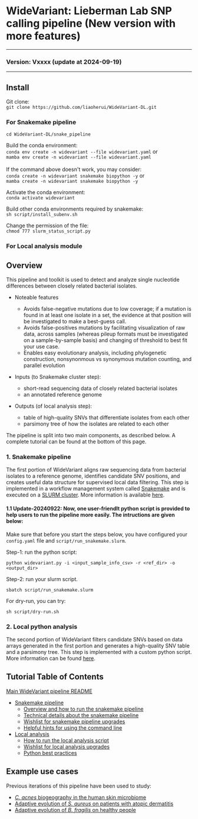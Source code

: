 # WideVariant: Lieberman Lab SNP calling pipeline (New version with more features)
-------------------------------------------------

### Version: Vxxxx (update at 2024-09-19)
-------------------------------------------------

## Install

Git clone:<BR/>
`git clone https://github.com/liaoherui/WideVariant-DL.git`<BR/>

### For Snakemake pipeline

`cd WideVariant-DL/snake_pipeline`<BR/>

Build the conda environment:<BR/>
`conda env create -n widevariant --file widevariant.yaml` or <BR/>`mamba env create -n widevariant --file widevariant.yaml` <BR/><BR/>
If the command above doesn't work, you may consider:<BR/>
`conda create -n widevariant snakemake biopython -y` or <BR/>
`mamba create -n widevariant snakemake biopython -y` <BR/>

Activate the conda environment:<BR/>
`conda activate widevariant`<BR/>

Build other conda environments required by snakemake:<BR/>
`sh script/install_subenv.sh`<BR/>

Change the permission of the file:<BR/>
`chmod 777 slurm_status_script.py`<BR/>

### For Local analysis module



## Overview

This pipeline and toolkit is used to detect and analyze single nucleotide differences between closely related bacterial isolates. 

* Noteable features
	* Avoids false-negative mutations due to low coverage; if a mutation is found in at least one isolate in a set, the evidence at that position will be investigated to make a best-guess call.
	* Avoids false-positives mutations by facilitating visualization of raw data, across samples (whereas pileup formats must be investigated on a sample-by-sample basis) and changing of threshold to best fit your use case.
	* Enables easy evolutionary analysis, including phylogenetic construction, nonsynonmous vs synonymous mutation counting, and parallel evolution


* Inputs (to Snakemake cluster step): 
	* short-read sequencing data of closely related bacterial isolates
	* an annotated reference genome
* Outputs (of local analysis step): 
	* table of high-quality SNVs that differentiate isolates from each other
	* parsimony tree of how the isolates are related to each other 

The pipeline is split into two main components, as described below. A complete tutorial can be found at the bottom of this page.


### 1. Snakemake pipeline

The first portion of WideVariant aligns raw sequencing data from bacterial isolates to a reference genome, identifies candidate SNV positions, and creates useful data structure for supervised local data filtering. This step is implemented in a workflow management system called [Snakemake](http://snakemake.readthedocs.io) and is executed on a [SLURM cluster](https://slurm.schedmd.com/documentation.html). More information is available [here](readme_files/readme_snake_main.md).

#### 1.1 Update-20240922: Now, one user-friendlt python script is provided to help users to run the pipeline more easily. The intructions are given below:

Make sure that before you start the steps below, you have configured your `config.yaml` file and `script/run_snakemake.slurm`.

Step-1: run the python script: <BR/>

`python widevariant.py -i <input_sample_info_csv> -r <ref_dir> -o <output_dir>`


Step-2: run your slurm script.

`sbatch script/run_snakemake.slurm`

For dry-run, you can try:

`sh script/dry-run.sh`


### 2. Local python analysis

The second portion of WideVariant filters candidate SNVs based on data arrays generated in the first portion and generates a high-quality SNV table and a parsimony tree. This step is implemented with a custom python script. More information can be found [here](readme_files/readme_local_main.md).


## Tutorial Table of Contents

[Main WideVariant pipeline README](README.md)
* [Snakemake pipeline](readme_files/readme_snake_main.md)
	* [Overview and how to run the snakemake pipeline](readme_files/readme_snake_run.md)
	* [Technical details about the snakemake pipeline](readme_files/readme_snake_rules.md)
	* [Wishlist for snakemake pipeline upgrades](readme_files/readme_snake_wishlist.md)
	* [Helpful hints for using the command line](readme_files/readme_snake_basics.md)
* [Local analysis](readme_files/readme_local_main.md)
	* [How to run the local analysis script](readme_files/readme_local_run.md)
	* [Wishlist for local analysis upgrades](readme_files/readme_local_wishlist.md)
	* [Python best practices](readme_files/readme_local_best.md)


## Example use cases

Previous iterations of this pipeline have been used to study:
* [_C. acnes_ biogeography in the human skin microbiome](https://www.sciencedirect.com/science/article/pii/S1931312821005783)
* [Adaptive evolution of _S. aureus_ on patients with atopic dermatitis](https://www.biorxiv.org/content/10.1101/2021.03.24.436824v3)
* [Adaptive evolution of _B. fragilis_ on healthy people](https://www.sciencedirect.com/science/article/pii/S1931312819301593)


